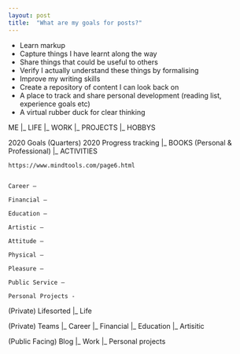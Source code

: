 ```yaml
---
layout: post
title:  "What are my goals for posts?"
---
```


- Learn markup
- Capture things I have learnt along the way
- Share things that could be useful to others
- Verify I actually understand these things by formalising 
- Improve my writing skills
- Create a repository of content I can look back on
- A place to track and share personal development (reading list, experience goals etc)
- A virtual rubber duck for clear thinking

ME
|_ LIFE
|_ WORK
|_ PROJECTS
|_ HOBBYS


2020 Goals (Quarters)
2020 Progress tracking
|_ BOOKS (Personal & Professional)
|_ ACTIVITIES


    https://www.mindtools.com/page6.html


    Career – 
    
    Financial – 
    
    Education – 
    
    Artistic – 
    
    Attitude – 
    
    Physical – 
    
    Pleasure – 
    
    Public Service – 

    Personal Projects - 


(Private)
Lifesorted
|_ Life

(Private)
Teams
|_ Career
|_ Financial
|_ Education
|_ Artisitic

(Public Facing)
Blog
|_ Work
|_ Personal projects
